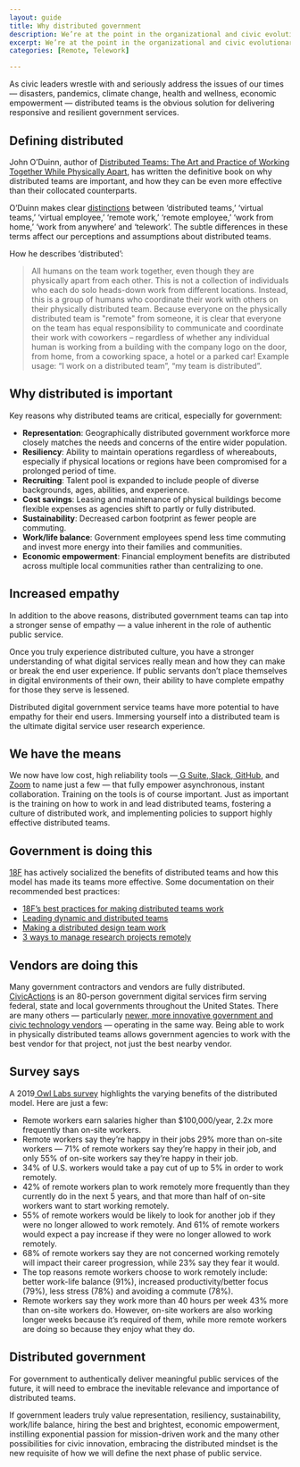 ```yaml
---
layout: guide
title: Why distributed government
description: We’re at the point in the organizational and civic evolutionary cycle where distributed government teams will play a critical role in building highly-effective public service teams.
excerpt: We’re at the point in the organizational and civic evolutionary cycle where distributed government teams will play a critical role in building highly-effective public service teams.
categories: [Remote, Telework]

---
```


As civic leaders wrestle with and seriously address the issues of our times — disasters, pandemics, climate change, health and wellness, economic empowerment — distributed teams is the obvious solution for delivering responsive and resilient government services.

## Defining distributed

John O’Duinn, author of [Distributed Teams: The Art and Practice of Working Together While Physically Apart](https://www.amazon.com/dp/1732254907/ref=cm_sw_su_dp), has written the definitive book on why distributed teams are important, and how they can be even more effective than their collocated counterparts.

O’Duinn makes clear [distinctions](https://oduinn.com/2020/02/25/distributed-team-vs-remote-work-and-work-from-home/) between ‘distributed teams,’ ‘virtual teams,’ ‘virtual employee,’ ‘remote work,’ ‘remote employee,’ ‘work from home,’ ‘work from anywhere’ and ‘telework’. The subtle differences in these terms affect our perceptions and assumptions about distributed teams.

How he describes ‘distributed’:

> All humans on the team work together, even though they are physically apart from each other. This is not a collection of individuals who each do solo heads-down work from different locations. Instead, this is a group of humans who coordinate their work with others on their physically distributed team. Because everyone on the physically distributed team is "remote" from someone, it is clear that everyone on the team has equal responsibility to communicate and coordinate their work with coworkers – regardless of whether any individual human is working from a building with the company logo on the door, from home, from a coworking space, a hotel or a parked car! Example usage: “I work on a distributed team”, “my team is distributed”.

## Why distributed is important

Key reasons why distributed teams are critical, especially for government:

* **Representation**: Geographically distributed government workforce more closely matches the needs and concerns of the entire wider population.
* **Resiliency**: Ability to maintain operations regardless of whereabouts, especially if physical locations or regions have been compromised for a prolonged period of time.
* **Recruiting**: Talent pool is expanded to include people of diverse backgrounds, ages, abilities, and experience.
* **Cost savings**: Leasing and maintenance of physical buildings become flexible expenses as agencies shift to partly or fully distributed. 
* **Sustainability**: Decreased carbon footprint as fewer people are commuting. 
* **Work/life balance**: Government employees spend less time commuting and invest more energy into their families and communities.
* **Economic empowerment**: Financial employment benefits are distributed across multiple local communities rather than centralizing to one.

## Increased empathy

In addition to the above reasons, distributed government teams can tap into a stronger sense of empathy — a value inherent in the role of authentic public service.

Once you truly experience distributed culture, you have a stronger understanding of what digital services really mean and how they can make or break the end user experience. If public servants don’t place themselves in digital environments of their own, their ability to have complete empathy for those they serve is lessened.

Distributed digital government service teams have more potential to have empathy for their end users. Immersing yourself into a distributed team is the ultimate digital service user research experience.

## We have the means

We now have low cost, high reliability tools —[ G Suite](https://gsuite.google.com/),[ Slack](https://slack.com/),[ GitHub](https://github.com/), and[ Zoom](https://zoom.us/) to name just a few — that fully empower asynchronous, instant collaboration. Training on the tools is of course important. Just as important is the training on how to work in and lead distributed teams, fostering a culture of distributed work, and implementing policies to support highly effective distributed teams.

## Government is doing this

[18F](https://18f.gsa.gov/) has actively socialized the benefits of distributed teams and how this model has made its teams more effective. Some documentation on their recommended best practices:

* [18F’s best practices for making distributed teams work](https://18f.gsa.gov/2015/10/15/best-practices-for-distributed-teams/)
* [Leading dynamic and distributed teams](https://product-guide.18f.gov/we-do-product-well/leading-dynamic-and-distributed-teams/)
* [Making a distributed design team work](https://18f.gsa.gov/2016/04/27/making-a-distributed-design-team-work/)
* [3 ways to manage research projects remotely](https://18f.gsa.gov/2017/09/27/three-ways-to-manage-research-projects/)

## Vendors are doing this

Many government contractors and vendors are fully distributed. [CivicActions](https://civicactions.com) is an 80-person government digital services firm serving federal, state and local governments throughout the United States. There are many others — particularly [newer, more innovative government and civic technology vendors](https://digitalservicescoalition.org) — operating in the same way. Being able to work in physically distributed teams allows government agencies to work with the best vendor for that project, not just the best nearby vendor.

## Survey says

A 2019[ Owl Labs survey](https://www.owllabs.com/blog/remote-work-statistics) highlights the varying benefits of the distributed model. Here are just a few:

* Remote workers earn salaries higher than $100,000/year, 2.2x more frequently than on-site workers.
* Remote workers say they’re happy in their jobs 29% more than on-site workers — 71% of remote workers say they’re happy in their job, and only 55% of on-site workers say they’re happy in their job.
* 34% of U.S. workers would take a pay cut of up to 5% in order to work remotely.
* 42% of remote workers plan to work remotely more frequently than they currently do in the next 5 years, and that more than half of on-site workers want to start working remotely.
* 55% of remote workers would be likely to look for another job if they were no longer allowed to work remotely. And 61% of remote workers would expect a pay increase if they were no longer allowed to work remotely.
* 68% of remote workers say they are not concerned working remotely will impact their career progression, while 23% say they fear it would.
* The top reasons remote workers choose to work remotely include: better work-life balance (91%), increased productivity/better focus (79%), less stress (78%) and avoiding a commute (78%).
* Remote workers say they work more than 40 hours per week 43% more than on-site workers do. However, on-site workers are also working longer weeks because it’s required of them, while more remote workers are doing so because they enjoy what they do.

## Distributed government

For government to authentically deliver meaningful public services of the future, it will need to embrace the inevitable relevance and importance of distributed teams.

If government leaders truly value representation, resiliency, sustainability, work/life balance, hiring the best and brightest, economic empowerment, instilling exponential passion for mission-driven work and the many other possibilities for civic innovation, embracing the distributed mindset is the new requisite of how we will define the next phase of public service.